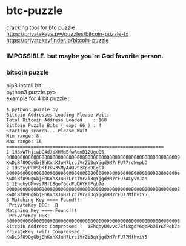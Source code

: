 # btc-puzzle
cracking tool for btc puzzle<br>
https://privatekeys.pw/puzzles/bitcoin-puzzle-tx<br>
https://privatekeyfinder.io/bitcoin-puzzle<br>

### IMPOSSIBLE. but maybe you're God favorite person.

### bitcoin puzzle
pip3 install bit<br>
python3 puzzle.py><br>
example for 4 bit puzzle :<br>
```
$ python3 puzzle.py
Bitcoin Addresses Loading Please Wait: 
Total Bitcoin Address Loaded    : 160
BitCoin Puzzle Bits ( exp: 66 ) : 4
Starting search... Please Wait
Min range: 8
Max range: 16
==========================================================
1 1HSxWThjiwbC4dJbXHMpBfwRenB12UguG5 0000000000000000000000000000000000000000000000000000000000000009 KwDiBf89QgGbjEhKnhXJuH7LrciVrZi3qYjgd9M7rFU77rcWepLD
2 1BS2vyPFUSDKfJKw35MyAAUvSzXpcBLgSJ 000000000000000000000000000000000000000000000000000000000000000e KwDiBf89QgGbjEhKnhXJuH7LrciVrZi3qYjgd9M7rFU7ALyvVJah
3 1EhqbyUMvvs7BfL8goY6qcPbD6YKfPqb7e 0000000000000000000000000000000000000000000000000000000000000008 KwDiBf89QgGbjEhKnhXJuH7LrciVrZi3qYjgd9M7rFU77MfhviY5
3 Matching Key ==== Found!!!
 PrivateKey DEC:  8 
Matching Key ==== Found!!!
 PrivateKey HEX:  0000000000000000000000000000000000000000000000000000000000000008 
Bitcoin Address Compressed :  1EhqbyUMvvs7BfL8goY6qcPbD6YKfPqb7e 
PrivateKey (wif) Compressed :  KwDiBf89QgGbjEhKnhXJuH7LrciVrZi3qYjgd9M7rFU77MfhviY5

```


